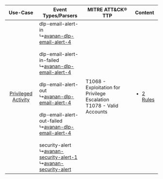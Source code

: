 |    Use-Case    | Event Types/Parsers    | MITRE ATT&CK® TTP    | Content    |
|:----:| ---- | ---- | ---- |
| [Privileged Activity](../../../UseCases/uc_privileged_activity.md) |  dlp-email-alert-in<br> ↳[avanan-dlp-email-alert-4](Ps/pC_avanandlpemailalert4.md)<br><br> dlp-email-alert-in-failed<br> ↳[avanan-dlp-email-alert-4](Ps/pC_avanandlpemailalert4.md)<br><br> dlp-email-alert-out<br> ↳[avanan-dlp-email-alert-4](Ps/pC_avanandlpemailalert4.md)<br><br> dlp-email-alert-out-failed<br> ↳[avanan-dlp-email-alert-4](Ps/pC_avanandlpemailalert4.md)<br><br> security-alert<br> ↳[avanan-security-alert-1](Ps/pC_avanansecurityalert1.md)<br> ↳[avanan-security-alert](Ps/pC_avanansecurityalert.md)<br> | T1068 - Exploitation for Privilege Escalation<br>T1078 - Valid Accounts<br> | [<ul><li>2 Rules</li></ul>](RM/r_m_check_point_avanan_Privileged_Activity.md) |